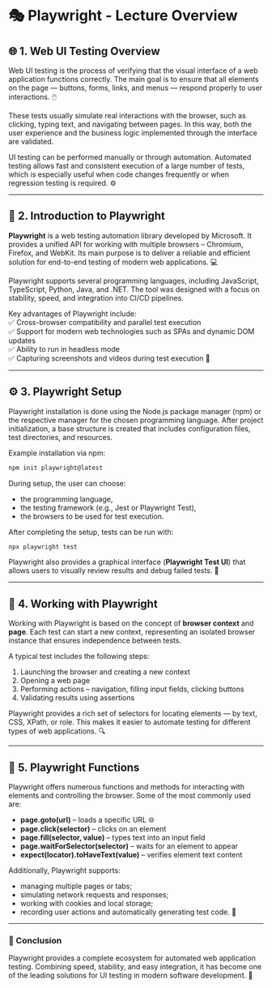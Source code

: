 # 🎭 Playwright - Lecture Overview  

## 🌐 1. Web UI Testing Overview  

Web UI testing is the process of verifying that the visual interface of a web application functions correctly. The main goal is to ensure that all elements on the page — buttons, forms, links, and menus — respond properly to user interactions. 🖱️  

These tests usually simulate real interactions with the browser, such as clicking, typing text, and navigating between pages. In this way, both the user experience and the business logic implemented through the interface are validated.  

UI testing can be performed manually or through automation. Automated testing allows fast and consistent execution of a large number of tests, which is especially useful when code changes frequently or when regression testing is required. ⚙️  

---

## 🧩 2. Introduction to Playwright  

**Playwright** is a web testing automation library developed by Microsoft. It provides a unified API for working with multiple browsers – Chromium, Firefox, and WebKit. Its main purpose is to deliver a reliable and efficient solution for end-to-end testing of modern web applications. 💻  

Playwright supports several programming languages, including JavaScript, TypeScript, Python, Java, and .NET. The tool was designed with a focus on stability, speed, and integration into CI/CD pipelines.  

Key advantages of Playwright include:  
✅ Cross-browser compatibility and parallel test execution  
✅ Support for modern web technologies such as SPAs and dynamic DOM updates  
✅ Ability to run in headless mode  
✅ Capturing screenshots and videos during test execution 🎥  

---

## ⚙️ 3. Playwright Setup  

Playwright installation is done using the Node.js package manager (npm) or the respective manager for the chosen programming language. After project initialization, a base structure is created that includes configuration files, test directories, and resources.  

Example installation via npm:  
```bash
npm init playwright@latest
```  

During setup, the user can choose:  
- the programming language,  
- the testing framework (e.g., Jest or Playwright Test),  
- the browsers to be used for test execution.  

After completing the setup, tests can be run with:  
```bash
npx playwright test
```  

Playwright also provides a graphical interface (**Playwright Test UI**) that allows users to visually review results and debug failed tests. 🧠  

---

## 🧭 4. Working with Playwright  

Working with Playwright is based on the concept of **browser context** and **page**. Each test can start a new context, representing an isolated browser instance that ensures independence between tests.  

A typical test includes the following steps:  
1. Launching the browser and creating a new context  
2. Opening a web page  
3. Performing actions – navigation, filling input fields, clicking buttons  
4. Validating results using assertions  

Playwright provides a rich set of selectors for locating elements — by text, CSS, XPath, or role. This makes it easier to automate testing for different types of web applications. 🔍  

---

## 🧠 5. Playwright Functions  

Playwright offers numerous functions and methods for interacting with elements and controlling the browser. Some of the most commonly used are:  

- **page.goto(url)** – loads a specific URL 🌐  
- **page.click(selector)** – clicks on an element  
- **page.fill(selector, value)** – types text into an input field  
- **page.waitForSelector(selector)** – waits for an element to appear  
- **expect(locator).toHaveText(value)** – verifies element text content  

Additionally, Playwright supports:  
- managing multiple pages or tabs;  
- simulating network requests and responses;  
- working with cookies and local storage;  
- recording user actions and automatically generating test code. 🧩  

---

### 🏁 Conclusion  

Playwright provides a complete ecosystem for automated web application testing. Combining speed, stability, and easy integration, it has become one of the leading solutions for UI testing in modern software development. 🚀
